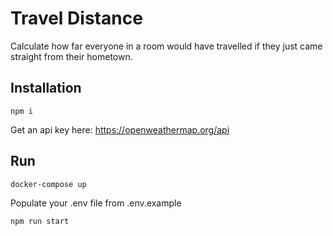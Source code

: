 # Travel Distance

Calculate how far everyone in a room would have travelled if they just came straight from their hometown.


## Installation

```
npm i
```

Get an api key here: https://openweathermap.org/api

## Run

```
docker-compose up
```

Populate your .env file from .env.example

```
npm run start
```
